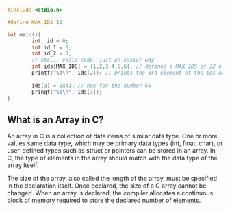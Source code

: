 ```c
#include <stdio.h>

#define MAX_IDS 32

int main(){
		int  id = 0;
		int id_1 = 0;
		int id_2 = 0;
		// etc... valid code, just an easier way
		int ids[MAX_IDS] = {1,2,3,4,5,6}; // defined a MAX_IDS of 32 elements
		printf("%d\n", ids[2]); // prints the 3rd element of the ids array
		
		ids[3] = 0x41; // hex for the number 65
		pringf("%d\n", ids[3]);
}
```

## What is an Array in C?

An array in C is a collection of data items of similar data type. One or more values same data type, which may be primary data types (int, float, char), or user-defined types such as struct or pointers can be stored in an array. In C, the type of elements in the array should match with the data type of the array itself.

The size of the array, also called the length of the array, must be specified in the declaration itself. Once declared, the size of a C array cannot be changed. When an array is declared, the compiler allocates a continuous block of memory required to store the declared number of elements.

